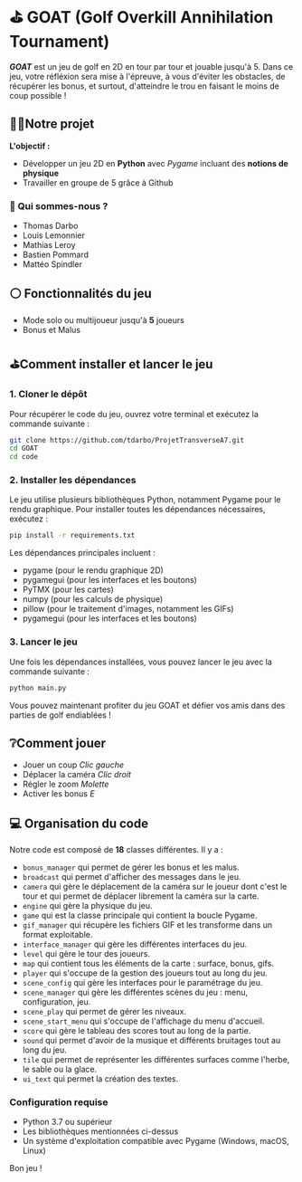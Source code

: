 # ⛳ GOAT (Golf Overkill Annihilation Tournament)

***GOAT*** est un jeu de golf en 2D en tour par tour et jouable jusqu'à 5. Dans ce jeu, votre réfléxion sera mise à l'épreuve, à vous d'éviter les obstacles, de récupérer les bonus, et surtout, d'atteindre le trou en faisant le moins de coup possible !

## 🏌🏻Notre projet

**L'objectif :**
- Développer un jeu 2D en **Python** avec *Pygame* incluant des **notions de physique**
- Travailler en groupe de 5 grâce à Github

### 👤 Qui sommes-nous ?
- Thomas Darbo
- Louis Lemonnier
- Mathias Leroy
- Bastien Pommard
- Mattéo Spindler

## ⚪ Fonctionnalités du jeu
- Mode solo ou multijoueur jusqu'à **5** joueurs
- Bonus et Malus

## ⛳Comment installer et lancer le jeu

### 1. Cloner le dépôt
Pour récupérer le code du jeu, ouvrez votre terminal et exécutez la commande suivante :

```bash
git clone https://github.com/tdarbo/ProjetTransverseA7.git
cd GOAT
cd code
```

### 2. Installer les dépendances
Le jeu utilise plusieurs bibliothèques Python, notamment Pygame pour le rendu graphique. Pour installer toutes les dépendances nécessaires, exécutez :

```bash
pip install -r requirements.txt
```

Les dépendances principales incluent :
- pygame (pour le rendu graphique 2D)
- pygamegui (pour les interfaces et les boutons)
- PyTMX (pour les cartes)
- numpy (pour les calculs de physique)
- pillow (pour le traitement d'images, notamment les GIFs)
- pygamegui (pour les interfaces et les boutons)

### 3. Lancer le jeu
Une fois les dépendances installées, vous pouvez lancer le jeu avec la commande suivante :

```bash
python main.py
```

Vous pouvez maintenant profiter du jeu GOAT et défier vos amis dans des parties de golf endiablées !

## ❔Comment jouer 
- Jouer un coup *Clic gauche*
- Déplacer la caméra *Clic droit*
- Régler le zoom *Molette*
- Activer les bonus *E*

## 💻 Organisation du code
Notre code est composé de **18** classes différentes.
Il y a :
- ```bonus_manager``` qui permet de gérer les bonus et les malus.
- ```broadcast``` qui permet d'afficher des messages dans le jeu.
- ```camera``` qui gère le déplacement de la caméra sur le joueur dont c'est le tour et qui permet de déplacer librement la caméra sur la carte.
- ```engine``` qui gère la physique du jeu.
- ```game``` qui est la classe principale qui contient la boucle Pygame.
- ```gif_manager``` qui récupère les fichiers GIF et les transforme dans un format exploitable. 
- ```interface_manager``` qui gère les différentes interfaces du jeu.
- ```level``` qui gère le tour des joueurs.
- ```map``` qui contient tous les éléments de la carte : surface, bonus, gifs.
- ```player``` qui s'occupe de la gestion des joueurs tout au long du jeu.
- ```scene_config``` qui gère les interfaces pour le paramétrage du jeu.
- ```scene_manager``` qui gère les différentes scènes du jeu : menu, configuration, jeu.
- ```scene_play``` qui permet de gérer les niveaux.
- ```scene_start_menu``` qui s'occupe de l'affichage du menu d'accueil.
- ```score``` qui gère le tableau des scores tout au long de la partie.
- ```sound``` qui permet d'avoir de la musique et différents bruitages tout au long du jeu.
- ```tile``` qui permet de représenter les différentes surfaces comme l'herbe, le sable ou la glace.
- ```ui_text``` qui permet la création des textes.

### Configuration requise
- Python 3.7 ou supérieur
- Les bibliothèques mentionnées ci-dessus
- Un système d'exploitation compatible avec Pygame (Windows, macOS, Linux)

Bon jeu !
